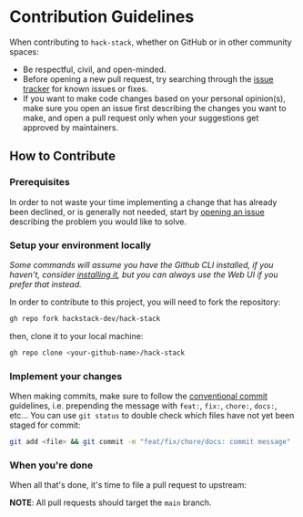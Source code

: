# Contribution Guidelines

When contributing to `hack-stack`, whether on GitHub or in other community spaces:

- Be respectful, civil, and open-minded.
- Before opening a new pull request, try searching through the [issue tracker](https://github.com/hackstack-dev/hack-stack/issues) for known issues or fixes.
- If you want to make code changes based on your personal opinion(s), make sure you open an issue first describing the changes you want to make, and open a pull request only when your suggestions get approved by maintainers.

## How to Contribute

### Prerequisites

In order to not waste your time implementing a change that has already been declined, or is generally not needed, start by [opening an issue](https://github.com/hackstack-dev/hack-stack/issues/new) describing the problem you would like to solve.

### Setup your environment locally

_Some commands will assume you have the Github CLI installed, if you haven't, consider [installing it](https://github.com/cli/cli#installation), but you can always use the Web UI if you prefer that instead._

In order to contribute to this project, you will need to fork the repository:

```bash
gh repo fork hackstack-dev/hack-stack
```

then, clone it to your local machine:

```bash
gh repo clone <your-github-name>/hack-stack
```

### Implement your changes

When making commits, make sure to follow the [conventional commit](https://www.conventionalcommits.org/en/v1.0.0/) guidelines, i.e. prepending the message with `feat:`, `fix:`, `chore:`, `docs:`, etc... You can use `git status` to double check which files have not yet been staged for commit:

```bash
git add <file> && git commit -m "feat/fix/chore/docs: commit message"
```

### When you're done

When all that's done, it's time to file a pull request to upstream:

**NOTE**: All pull requests should target the `main` branch.

